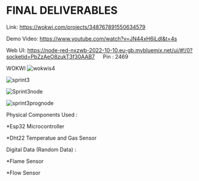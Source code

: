 # FINAL DELIVERABLES

Link: https://wokwi.com/projects/348767891550634579

Demo Video: https://www.youtube.com/watch?v=JN44xH6iLdI&t=4s

Web UI:  https://node-red-nxzwb-2022-10-10.eu-gb.mybluemix.net/ui/#!/0?socketid=PbZzAeO8zukT3f30AAB7   Pin : 2469 

WOKWI
![wokwis4](https://user-images.githubusercontent.com/113462414/202865251-cc8b1e89-2e7b-4502-b979-7e272c58147a.png)

![sprint3](https://user-images.githubusercontent.com/113462414/202865247-6c7b36f5-860b-439f-a18c-2dfa568c60c3.png)

![Sprint3node](https://user-images.githubusercontent.com/113462414/202865248-07602088-1a70-4289-854d-6e9775e6ba10.png)

![sprint3prognode](https://user-images.githubusercontent.com/113462414/202865250-5e9d3e82-489c-4bb6-aece-b8f7b19f22f7.png)

Physical Components Used :

*Esp32 Microcontroller

*Dht22 Temperatue and Gas Sensor

Digital Data (Random Data) :

*Flame Sensor

*Flow Sensor
